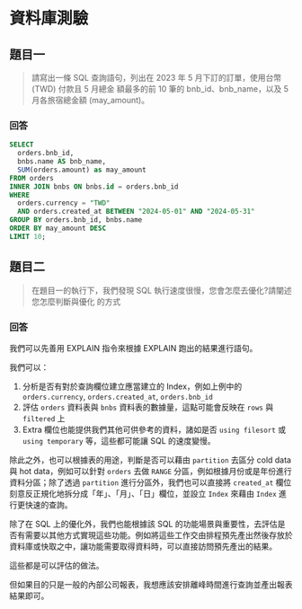 # 資料庫測驗
## 題目一
> 請寫出一條 SQL 查詢語句，列出在 2023 年 5 月下訂的訂單，使用台幣 (TWD) 付款且 5 月總金 額最多的前 10 筆的 bnb_id、bnb_name，以及 5 月各旅宿總金額 (may_amount)。

### 回答
```sql
SELECT 
  orders.bnb_id, 
  bnbs.name AS bnb_name, 
  SUM(orders.amount) as may_amount
FROM orders
INNER JOIN bnbs ON bnbs.id = orders.bnb_id
WHERE 
  orders.currency = "TWD" 
  AND orders.created_at BETWEEN "2024-05-01" AND "2024-05-31"
GROUP BY orders.bnb_id, bnbs.name
ORDER BY may_amount DESC
LIMIT 10;
```

## 題目二

> 在題目一的執行下，我們發現 SQL 執行速度很慢，您會怎麼去優化?請闡述您怎麼判斷與優化 的方式

### 回答

我們可以先善用 EXPLAIN 指令來根據 EXPLAIN 跑出的結果進行語句。

我們可以：

1. 分析是否有對於查詢欄位建立應當建立的 Index，例如上例中的 `orders.currency`, `orders.created_at`, `orders.bnb_id`
1. 評估 `orders` 資料表與 `bnbs` 資料表的數據量，這點可能會反映在 `rows` 與 `filtered` 上
1. Extra 欄位也能提供我們其他可供參考的資料，諸如是否 `using filesort` 或 `using temporary` 等，這些都可能讓 SQL 的速度變慢。

除此之外，也可以根據表的用途，判斷是否可以藉由 `partition` 去區分 cold data 與 hot data，例如可以針對 `orders` 去做 `RANGE` 分區，例如根據月份或是年份進行資料分區；除了透過 `partition` 進行分區外，我們也可以直接將 `created_at` 欄位刻意反正規化地拆分成「年」、「月」、「日」欄位，並設立 `Index` 來藉由 `Index` 進行更快速的查詢。

除了在 SQL 上的優化外，我們也能根據該 SQL 的功能場景與重要性，去評估是否有需要以其他方式實現這些功能。例如將這些工作交由排程預先產出然後存放於資料庫或快取之中，讓功能需要取得資料時，可以直接訪問預先產出的結果。

這些都是可以評估的做法。

但如果目的只是一般的內部公司報表，我想應該安排離峰時間進行查詢並產出報表結果即可。